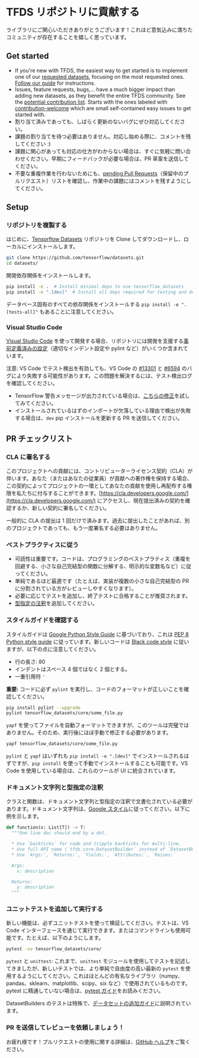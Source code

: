 # TFDS リポジトリに貢献する

ライブラリにご関心いただきありがとうございます！これほど意気込みに満ちたコミュニティが存在することを嬉しく思っています。

## Get started

- If you're new with TFDS, the easiest way to get started is to implement one of our [requested datasets](https://github.com/tensorflow/datasets/issues?q=is%3Aissue+is%3Aopen+label%3A%22dataset+request%22+sort%3Areactions-%2B1-desc), focusing on the most requested ones. [Follow our guide](https://www.tensorflow.org/datasets/add_dataset) for instructions.
- Issues, feature requests, bugs,... have a much bigger impact than adding new datasets, as they benefit the entire TFDS community. See the [potential contribution list](https://github.com/tensorflow/datasets/issues?utf8=%E2%9C%93&q=is%3Aissue+is%3Aopen+-label%3A%22dataset+request%22+). Starts with the ones labeled with [contribution-welcome](https://github.com/tensorflow/datasets/issues?q=is%3Aissue+is%3Aopen+label%3A%22contributions+welcome%22) which are small self-contained easy issues to get started with.
- 割り当て済みであっても、しばらく更新のないバグにぜひ対応してください。
- 課題の割り当てを待つ必要はありません。対応し始める際に、コメントを残してください :)
- 課題に関心があっても対応の仕方がわからない場合は、すぐに気軽に問い合わせください。早期にフィードバックが必要な場合は、PR 草案を送信してください。
- 不要な重複作業を行わないためにも、[pending Pull Requests](https://github.com/tensorflow/datasets/pulls)（保留中のプルリクエスト）リストを確認し、作業中の課題にはコメントを残すようにしてください。

## Setup

### リポジトリを複製する

はじめに、[Tensorflow Datasets](https://github.com/tensorflow/datasets) リポジトリを Clone してダウンロードし、ローカルにインストールします。

```sh
git clone https://github.com/tensorflow/datasets.git
cd datasets/
```

開発依存関係をインストールします。

```sh
pip install -e .  # Install minimal deps to use tensorflow_datasets
pip install -e ".[dev]"  # Install all deps required for testing and development
```

データベース固有のすべての依存関係をインストールする `pip install -e ".[tests-all]"` もあることに注意してください。

### Visual Studio Code

[Visual Studio Code](https://code.visualstudio.com/) を使って開発する場合、リポジトリには開発を支援する[事前定義済みの設定](https://github.com/tensorflow/datasets/tree/master/.vscode/settings.json)（適切なインデント設定や pylint など）がいくつか含まれています。

注意: VS Code でテスト検出を有効しても、VS Code の [#13301](https://github.com/microsoft/vscode-python/issues/13301) と [#6594](https://github.com/microsoft/vscode-python/issues/6594) のバグにより失敗する可能性があります。この問題を解決するには、テスト検出ログを確認してください。

- TensorFlow 警告メッセージが出力されている場合は、[こちらの修正](https://github.com/microsoft/vscode-python/issues/6594#issuecomment-555680813)を試してみてください。
- インストールされているはずのインポートが欠落している理由で検出が失敗する場合は、`dev` pip インストールを更新する PR を送信してください。

## PR チェックリスト

### CLA に署名する

このプロジェクトへの貢献には、コントリビューターライセンス契約（CLA）が伴います。あなた（またはあなたの従業員）が貢献への著作権を保持する場合、この契約によってプロジェクトの一環としてあなたの貢献を使用し再配布する権限を私たちに付与することができます。[https://cla.developers.google.com/](https://cla.developers.google.com/) にアクセスし、現在提出済みの契約を確認するか、新しい契約に署名してください。

一般的に CLA の提出は 1 回だけで済みます。過去に提出したことがあれば、別のプロジェクトであっても、もう一度署名する必要はありません。

### ベストプラクティスに従う

- 可読性は重要です。コードは、プログラミングのベストプラティス（重複を回避する、小さな自己完結型の関数に分解する、明示的な変数名など）に従ってください。
- 単純であるほど最適です（たとえば、実装が複数の小さな自己完結型の PR に分割されている方がレビューしやすくなります）。
- 必要に応じてテストを追加し、終了テストに合格することが推奨されます。
- [型指定の注釈](https://docs.python.org/3/library/typing.html)を追加してください。

### スタイルガイドを確認する

スタイルガイドは [Google Python Style Guide](https://github.com/google/styleguide/blob/gh-pages/pyguide.md) に基づいており、これは [PEP 8 Python style guide](https://www.python.org/dev/peps/pep-0008) に従っています。新しいコードは [Black code style](https://github.com/psf/black/blob/master/docs/the_black_code_style.md) に従いますが、以下の点に注意してください。

- 行の長さ: 80
- インデントはスペース 4 個ではなく 2 個とする。
- 一重引用符 `'`

**重要:** コードに必ず `pylint` を実行し、コードのフォーマットが正しいことを確認してください。

```sh
pip install pylint --upgrade
pylint tensorflow_datasets/core/some_file.py
```

`yapf` を使ってファイルを自動フォーマットできますが、このツールは完璧ではありません。そのため、実行後にほぼ手動で修正する必要があります。

```sh
yapf tensorflow_datasets/core/some_file.py
```

`pylint` と `yapf` はいずれも `pip install -e ".[dev]"` でインストールされるはずですが、`pip install` を使って手動でインストールすることも可能です。VS Code を使用している場合は、これらのツールが UI に統合されています。

### ドキュメント文字列と型指定の注釈

クラスと関数は、ドキュメント文字列と型指定の注釈で文書化されている必要があります。ドキュメント文字列は、[Google スタイル](https://google.github.io/styleguide/pyguide.html#383-functions-and-methods)に従ってください。以下に例を示します。

```python
def function(x: List[T]) -> T:
  """One line doc should end by a dot.

  * Use `backticks` for code and tripple backticks for multi-line.
  * Use full API name (`tfds.core.DatasetBuilder` instead of `DatasetBuilder`)
  * Use `Args:`, `Returns:`, `Yields:`, `Attributes:`, `Raises:`

  Args:
    x: description

  Returns:
    y: description
  """
```

### ユニットテストを追加して実行する

新しい機能は、必ずユニットテストを使って検証してください。テストは、VS Code インターフェースを通じて実行できます。またはコマンドラインも使用可能です。たとえば、以下のようにします。

```sh
pytest -vv tensorflow_datasets/core/
```

`pytest` と `unittest`: これまで、`unittest` モジュールを使用してテストを記述してきましたが、新しいテストでは、より単純で自由度の高い最新の `pytest` を使用するようにしてください。これはほとんどの有名なライブラリ（numpy、pandas、sklearn、matplotlib、scipy、six など）で使用されているものです。pytest に精通していない場合は、[pytest ガイド](https://docs.pytest.org/en/stable/getting-started.html#getstarted)をお読みください。

DatasetBuilders のテストは特殊で、[データセットの追加ガイド](https://github.com/tensorflow/datasets/blob/master/docs/add_dataset.md#test-your-dataset)に説明されています。

### PR を送信してレビューを依頼しましょう！

お疲れ様です！プルリクエストの使用に関する詳細は、[GitHub ヘルプ](https://help.github.com/articles/about-pull-requests/)をご覧ください。
